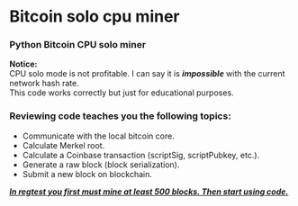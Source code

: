 # Bitcoin solo cpu miner
### Python Bitcoin CPU solo miner

**Notice:** </br>
CPU solo mode is not profitable. I can say it is ***impossible*** with the current network hash rate. </br>
This code works correctly but just for educational purposes. </br>

### Reviewing code teaches you the following topics:

* Communicate with the local bitcoin core.
* Calculate Merkel root.
* Calculate a Coinbase transaction (scriptSig, scriptPubkey, etc.).
* Generate a raw block (block serialization).
* Submit a new block on blockchain.


***[In regtest you first must mine at least 500 blocks. Then start using code. ](https://bitcoin.stackexchange.com/questions/101927/bitcoin-in-regtest-throw-bad-cb-height-at-block-no-500)***
